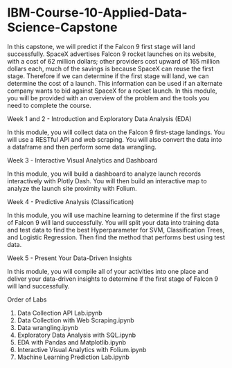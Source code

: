 # IBM-Course-10-Applied-Data-Science-Capstone

In this capstone, we will predict if the Falcon 9 first stage will land successfully. SpaceX advertises Falcon 9 rocket launches on its website, with a cost of 62 million dollars; other providers cost upward of 165 million dollars each, much of the savings is because SpaceX can reuse the first stage. Therefore if we can determine if the first stage will land, we can determine the cost of a launch. This information can be used if an alternate company wants to bid against SpaceX for a rocket launch. In this module, you will be provided with an overview of the problem and the tools you need to complete the course.

Week 1 and 2 - Introduction and Exploratory Data Analysis (EDA)

In this module, you will collect data on the Falcon 9 first-stage landings. You will use a RESTful API  and web scraping. You will also convert the data into a dataframe and then perform some data wrangling.

Week 3 - Interactive Visual Analytics and Dashboard

In this module, you will build a dashboard to analyze launch records interactively with Plotly Dash. You will then build an interactive map to analyze the launch site proximity with Folium.

Week 4 - Predictive Analysis (Classification)

In this module, you will use machine learning to determine if the first stage of Falcon 9 will land successfully. You will split your data into training data and test data to find the best Hyperparameter for SVM, Classification Trees, and Logistic Regression. Then find the method that performs best using test data.

Week 5 - Present Your Data-Driven Insights

In this module, you will compile all of your activities into one place and deliver your data-driven insights to determine if the first stage of Falcon 9 will land successfully.

Order of Labs

1. Data Collection API Lab.ipynb
2. Data Collection with Web Scraping.ipynb
3. Data wrangling.ipynb
4. Exploratory Data Analysis with SQL.ipynb
5. EDA with Pandas and Matplotlib.ipynb
6. Interactive Visual Analytics with Folium.ipynb
7. Machine Learning Prediction Lab.ipynb
